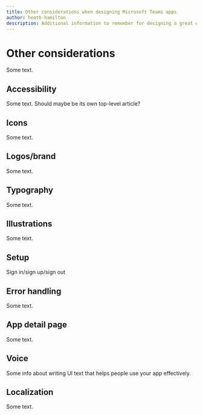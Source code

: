 ```yaml
---
title: Other considerations when designing Microsoft Teams apps
author: heath-hamilton
description: Additional information to remember for designing a great user experience on Microsoft Teams.
---
```

# Other considerations

Some text.

## Accessibility

Some text. Should maybe be its own top-level article?

## Icons

Some text.

## Logos/brand

Some text.

## Typography

Some text.

## Illustrations

Some text.

## Setup

Sign in/sign up/sign out

## Error handling

Some text.

## App detail page

Some text.

## Voice

Some info about writing UI text that helps people use your app effectively.

## Localization

Some text.
